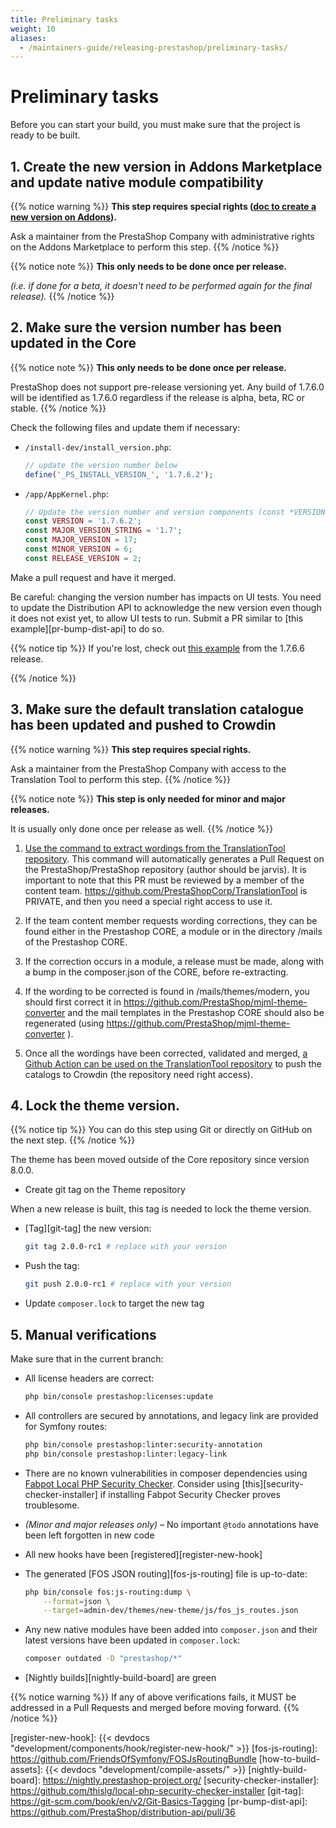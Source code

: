 ```yaml
---
title: Preliminary tasks
weight: 10
aliases:
  - /maintainers-guide/releasing-prestashop/preliminary-tasks/
---
```


# Preliminary tasks

Before you can start your build, you must make sure that the project is ready to be built.

## 1. Create the new version in Addons Marketplace and update native module compatibility

{{% notice warning %}}
**This step requires special rights ([doc to create a new version on Addons](https://www.notion.so/prestashopcorp/Create-the-new-version-in-the-Addons-Marketplace-update-module-compatibility-4aae19abe5b641f9a77e904cd913e50a?pvs=4)).**

Ask a maintainer from the PrestaShop Company with administrative rights on the Addons Marketplace to perform this step.
{{% /notice %}}

{{% notice note %}}
**This only needs to be done once per release.**

_(i.e. if done for a beta, it doesn't need to be performed again for the final release)._
{{% /notice %}}

## 2. Make sure the version number has been updated in the Core

{{% notice note %}}
**This only needs to be done once per release.**

PrestaShop does not support pre-release versioning yet. Any build of 1.7.6.0 will be identified as 1.7.6.0 regardless if the release is alpha, beta, RC or stable.
{{% /notice %}}

Check the following files and update them if necessary:

* `/install-dev/install_version.php`:

    ```php
    // update the version number below
    define('_PS_INSTALL_VERSION_', '1.7.6.2');
    ```

* `/app/AppKernel.php`:

    ```php
    // Update the version number and version components (const *VERSION and the other one, which depends for patch or minor)
    const VERSION = '1.7.6.2';
    const MAJOR_VERSION_STRING = '1.7';
    const MAJOR_VERSION = 17;
    const MINOR_VERSION = 6;
    const RELEASE_VERSION = 2;
    ```

Make a pull request and have it merged.

Be careful: changing the version number has impacts on UI tests. You need to update the Distribution API to acknowledge the new version even though it does not exist yet, to allow UI tests to run. Submit a PR similar to [this example][pr-bump-dist-api] to do so.

{{% notice tip %}}
If you're lost, check out [this example][bump-core-version-pr-example] from the 1.7.6.6 release.

[bump-core-version-pr-example]: https://github.com/PrestaShop/PrestaShop/pull/19980
{{% /notice %}}

## 3. Make sure the default translation catalogue has been updated and pushed to Crowdin

{{% notice warning %}}
**This step requires special rights.**

Ask a maintainer from the PrestaShop Company with access to the Translation Tool to perform this step.
{{% /notice %}}

{{% notice note %}}
**This step is only needed for minor and major releases.**

It is usually only done once per release as well.
{{% /notice %}}

1. [Use the command to extract wordings from the TranslationTool repository](https://github.com/PrestaShopCorp/TranslationTool/actions/workflows/create-default-catalog-pr.yml). This command will automatically generates a Pull Request on the PrestaShop/PrestaShop repository (author should be jarvis). It is important to note that this PR must be reviewed by a member of the content team.
   https://github.com/PrestaShopCorp/TranslationTool is PRIVATE, and then you need a special right access to use it.

3. If the team content member requests wording corrections, they can be found either in the Prestashop CORE, a module or in the directory /mails of the Prestashop CORE.

4. If the correction occurs in a module, a release must be made, along with a bump in the composer.json of the CORE, before re-extracting.

5. If the wording to be corrected is found in /mails/themes/modern, you should first correct it in https://github.com/PrestaShop/mjml-theme-converter and the mail templates in the Prestashop CORE should also be regenerated (using https://github.com/PrestaShop/mjml-theme-converter ).

6. Once all the wordings have been corrected, validated and merged, [a Github Action can be used on the TranslationTool repository](https://github.com/PrestaShopCorp/TranslationTool/actions/workflows/push_catalog_to_crowdin.yml) to push the catalogs to Crowdin (the repository need right access).

## 4. Lock the theme version.

{{% notice tip %}}
You can do this step using Git or directly on GitHub on the next step.
{{% /notice %}}

The theme has been moved outside of the Core repository since version 8.0.0.

* Create git tag on the Theme repository

When a new release is built, this tag is needed to lock the theme version.

- [Tag][git-tag] the new version:
    ```bash
    git tag 2.0.0-rc1 # replace with your version
    ```
- Push the tag:
    ```bash
    git push 2.0.0-rc1 # replace with your version
    ```

* Update `composer.lock` to target the new tag


## 5. Manual verifications

Make sure that in the current branch:

* All license headers are correct:
  
  ```bash
  php bin/console prestashop:licenses:update
  ```
  
* All controllers are secured by annotations, and legacy link are provided for Symfony routes:
  
  ```bash
  php bin/console prestashop:linter:security-annotation
  php bin/console prestashop:linter:legacy-link
  ```
  
* There are no known vulnerabilities in composer dependencies using [Fabpot Local PHP Security Checker][security-checker]. Consider using [this][security-checker-installer] if installing Fabpot Security Checker proves troublesome.

* _(Minor and major releases only)_ – No important `@todo` annotations have been left forgotten in new code

* All new hooks have been [registered][register-new-hook]

* The generated [FOS JSON routing][fos-js-routing] file is up-to-date:
  
  ```bash
  php bin/console fos:js-routing:dump \
      --format=json \
      --target=admin-dev/themes/new-theme/js/fos_js_routes.json
  ```

* Any new native modules have been added into `composer.json` and their latest versions have been updated in `composer.lock`:
  
  ```bash
  composer outdated -D "prestashop/*"
  ```
    
* [Nightly builds][nightly-build-board] are green


{{% notice warning %}}
If any of above verifications fails, it MUST be addressed in a Pull Requests and merged before moving forward.
{{% /notice %}}

[security-checker]: https://github.com/fabpot/local-php-security-checker
[register-new-hook]: {{< devdocs "development/components/hook/register-new-hook/" >}}
[fos-js-routing]: https://github.com/FriendsOfSymfony/FOSJsRoutingBundle
[how-to-build-assets]: {{< devdocs "development/compile-assets/" >}}
[nightly-build-board]: https://nightly.prestashop-project.org/
[security-checker-installer]: https://github.com/thislg/local-php-security-checker-installer
[git-tag]: https://git-scm.com/book/en/v2/Git-Basics-Tagging
[pr-bump-dist-api]: https://github.com/PrestaShop/distribution-api/pull/36
